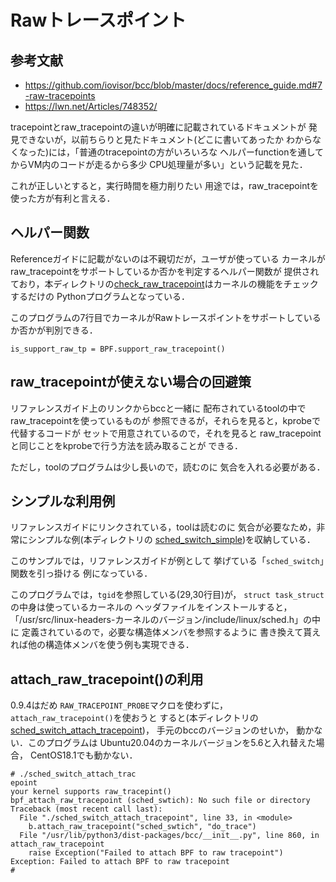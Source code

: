 # Rawトレースポイント

## 参考文献
- https://github.com/iovisor/bcc/blob/master/docs/reference_guide.md#7-raw-tracepoints
- https://lwn.net/Articles/748352/

tracepointとraw_tracepointの違いが明確に記載されているドキュメントが
発見できないが，以前ちらりと見たドキュメント(どこに書いてあったか
わからなくなった)には，「普通のtracepointの方がいろいろな
ヘルパーfunctionを通してからVM内のコードが走るから多少
CPU処理量が多い」という記載を見た．

これが正しいとすると，実行時間を極力削りたい
用途では，raw_tracepointを使った方が有利と言える．

## ヘルパー関数
Referenceガイドに記載がないのは不親切だが，ユーザが使っている
カーネルがraw_tracepointをサポートしているか否かを判定するヘルパー関数が
提供されており，本ディレクトリの<a href="check_raw_tracepoint">check_raw_tracepoint</a>はカーネルの機能をチェックするだけの
Pythonプログラムとなっている．


このプログラムの7行目でカーネルがRawトレースポイントをサポートしているか否かが判別できる．
```
is_support_raw_tp = BPF.support_raw_tracepoint()
```

## raw_tracepointが使えない場合の回避策
リファレンスガイド上のリンクからbccと一緒に
配布されているtoolの中でraw_tracepointを使っているものが
参照できるが，それらを見ると，kprobeで代替するコードが
セットで用意されているので，それを見ると
raw_tracepointと同じことをkprobeで行う方法を読み取ることが
できる．

ただし，toolのプログラムは少し長いので，読むのに
気合を入れる必要がある．


## シンプルな利用例
リファレンスガイドにリンクされている，toolは読むのに
気合が必要なため，非常にシンプルな例(本ディレクトリの
<a href="sched_switch_simple">sched_switch_simple</a>)を収納している．

このサンプルでは，リファレンスガイドが例として
挙げている「<code>sched_switch</code>」関数を引っ掛ける
例になっている．

このプログラムでは，<code>tgid</code>を参照している(29,30行目)が，
<code>struct task_struct</code>の中身は使っているカーネルの
ヘッダファイルをインストールすると，
「/usr/src/linux-headers-カーネルのバージョン/include/linux/sched.h」の中に
定義されているので，必要な構造体メンバを参照するように
書き換えて貰えれば他の構造体メンバを使う例も実現できる．

## attach_raw_tracepoint()の利用
0.9.4はだめ
<code>RAW_TRACEPOINT_PROBE</code>マクロを使わずに，<code>attach_raw_tracepoint()</code>を使おうと
すると(本ディレクトリの
<a href="sched_switch_attach_tracepoint">sched_switch_attach_tracepoint</a>)，
手元のbccのバージョンのせいか，
動かない．このプログラムは
Ubuntu20.04のカーネルバージョンを5.6と入れ替えた場合，
CentOS18.1でも動かない．


```
# ./sched_switch_attach_trac
epoint
your kernel supports raw_tracepint()
bpf_attach_raw_tracepoint (sched_swtich): No such file or directory
Traceback (most recent call last):
  File "./sched_switch_attach_tracepoint", line 33, in <module>
    b.attach_raw_tracepoint("sched_swtich", "do_trace")
  File "/usr/lib/python3/dist-packages/bcc/__init__.py", line 860, in attach_raw_tracepoint
    raise Exception("Failed to attach BPF to raw tracepoint")
Exception: Failed to attach BPF to raw tracepoint
#
```

